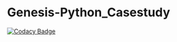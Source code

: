 # Genesis-Python_Casestudy

[![Codacy Badge](https://api.codacy.com/project/badge/Grade/d97616bbff3c48f3b584617a066c9e7d)](https://app.codacy.com/manual/divyang-25-10/Genesis-Python_Casestudy?utm_source=github.com&utm_medium=referral&utm_content=divyang-25-10/Genesis-Python_Casestudy&utm_campaign=Badge_Grade_Dashboard)